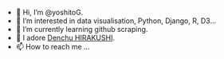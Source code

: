 - 👋 Hi, I’m @yoshitoG.
- 👀 I’m interested in data visualisation, Python, Django, R, D3... 
- 🌱 I’m currently learning github scraping.
- 💞️ I adore [Denchu HIRAKUSHI](https://www.city.kodaira.tokyo.jp.e.fj.hp.transer.com/kurashi/002/002376.html).
- 📫 How to reach me ...

<!---
yoshitoG/yoshitoG is a ✨ special ✨ repository because its `README.md` (this file) appears on your GitHub profile.
You can click the Preview link to take a look at your changes.
--->
